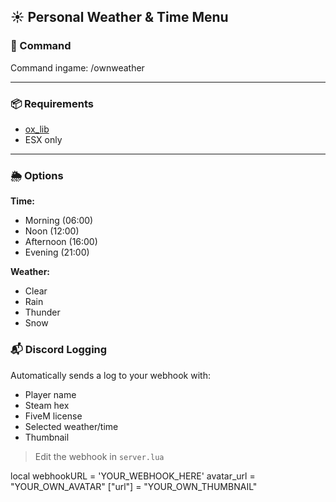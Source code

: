 ## ☀️ Personal Weather & Time Menu


### 🔧 Command
Command ingame: /ownweather

---
### 📦 Requirements
-  [ox_lib](https://github.com/overextended/ox_lib)
-  ESX only
---


### 🌦️ Options
**Time:**
- Morning (06:00)
- Noon (12:00)
- Afternoon (16:00)
- Evening (21:00)

**Weather:**
- Clear
- Rain
- Thunder
- Snow


### 📬 Discord Logging


Automatically sends a log to your webhook with:
- Player name
- Steam hex
- FiveM license
- Selected weather/time
- Thumbnail

> Edit the webhook in `server.lua`

local webhookURL =  'YOUR_WEBHOOK_HERE'
avatar_url =  "YOUR_OWN_AVATAR"
["url"] = "YOUR_OWN_THUMBNAIL"
